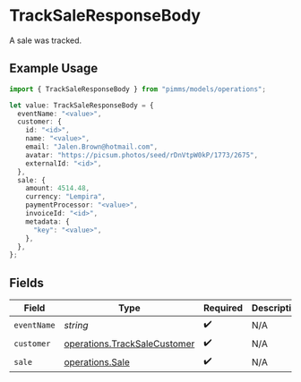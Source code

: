 # TrackSaleResponseBody

A sale was tracked.

## Example Usage

```typescript
import { TrackSaleResponseBody } from "pimms/models/operations";

let value: TrackSaleResponseBody = {
  eventName: "<value>",
  customer: {
    id: "<id>",
    name: "<value>",
    email: "Jalen.Brown@hotmail.com",
    avatar: "https://picsum.photos/seed/rDnVtpW0kP/1773/2675",
    externalId: "<id>",
  },
  sale: {
    amount: 4514.48,
    currency: "Lempira",
    paymentProcessor: "<value>",
    invoiceId: "<id>",
    metadata: {
      "key": "<value>",
    },
  },
};
```

## Fields

| Field                                                                        | Type                                                                         | Required                                                                     | Description                                                                  |
| ---------------------------------------------------------------------------- | ---------------------------------------------------------------------------- | ---------------------------------------------------------------------------- | ---------------------------------------------------------------------------- |
| `eventName`                                                                  | *string*                                                                     | :heavy_check_mark:                                                           | N/A                                                                          |
| `customer`                                                                   | [operations.TrackSaleCustomer](../../models/operations/tracksalecustomer.md) | :heavy_check_mark:                                                           | N/A                                                                          |
| `sale`                                                                       | [operations.Sale](../../models/operations/sale.md)                           | :heavy_check_mark:                                                           | N/A                                                                          |